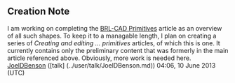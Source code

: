## Creation Note

I am working on completing the [BRL-CAD
Primitives](../doc/BRL-CAD_Primitives.md) article as an overview of all
such shapes. To keep it to a managable length, I plan on creating a
series of *Creating and editing ... primitives* articles, of which this
is one. It currently contains only the preliminary content that was
formerly in the main article referenced above. Obviously, more work is
needed here. [JoelDBenson](../user/JoelDBenson.md)
([talk] (../user/talk/JoelDBenson.md)) 04:06, 10 June 2013 (UTC)
